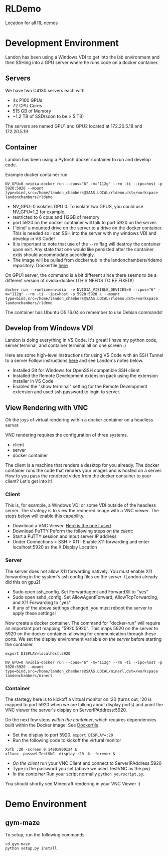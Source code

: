 # RLDemo
Location for all RL demos

# Development Environment
Landon has been using a Windows VDI to get into the lab environment and then SSHing into a GPU server where he runs code on a docker container.
 
## Servers 
We have two C4130 servers each with
 - 4x P100 GPUs
 - 72 CPU Cores
 - 515 GB of Memory
 - ~1.2 TB of SSD(soon to be > 5 TB)
 
The servers are named GPU1 and GPU2 located at 172.20.5.18 and 172.20.5.19


## Container
Landon has been using a Pytorch docker container to run and develop code.

Example docker container run

`NV_GPU=0 nvidia-docker run --cpus="6" -m="112g" --rm -ti --ipc=host -p 5920:5920 --mount type=bind,src=/home/landon_chambers@SAAS.LOCAL/rldemo,dst=/workspace landonchambers/rldemo
`

- NV_GPU=0 isolates GPU 0. To isolate two GPUS, you could use NV_GPU=1,2 for example.
- restricted to 6 cpus and 112GB of memory
- port 5920 on the docker container will talk to port 5920 on the server.
- I 'bind' a mounted drive on the server to a drive on the docker container. This is needed so I can SSH into the server with my windows VDI and develop in VS Code!
- It is important to note that use of the `--rm` flag will destroy the container upon exit. Any state that one would like persisted after the container exits should accommodate accordingly. 
- The image will be pulled from dockerhub in the landonchambers/rldemo repository. Dockerfile [here](https://github.com/lmc5190/rldemo/blob/master/Dockerfile)

On GPU1 server, the command is a bit different since there seems to be a different version of nvidia-docker (THIS NEEDS TO BE FIXED!)

`docker run --runtime=nvidia  -e NVIDIA_VISIBLE_DEVICES=0 --cpus="6" -m="112g" --rm -ti --ipc=host -p 5920:5920 \
--mount type=bind,src=/home/landon_chambers@SAAS.LOCAL/rldemo,dst=/workspace landonchambers/rldemo`

The container has Ubuntu OS 16.04 so remember to use Debian commands!

## Develop from Windows VDI
Landon is doing everything in VS Code. It's great! I have my python code, server terminal, and container terminal all on one screen :)

Here are some high-level instructions for using VS Code with an SSH Tunnel to a server
Follow instructions [here](https://code.visualstudio.com/docs/remote/ssh) and see Landon's notes below.
- Installed Git for Windows for OpenSSH compatible SSH client
- Installed the Remote Development extension pack using the extension installer in VS Code
- Enabled the "show terminal" setting for the Remote Development extension and used ssh password to login to server. 


## View Rendering with VNC
Oh the joys of virtual rendering within a docker container on a headless server.

VNC rendering requires the configuration of three systems. 
- client
- server
- docker container

The client is a machine that renders a desktop for you already. The docker container runs the code that renders your images and is hosted on a server. How to you pass the rendered video from the docker container to your client? Let's get into it!

### Client
This is, for example, a Windows VDI or some VDI outside of the headless server. The strategy is to view the rednered image with a VNC viewer. The steps below will enable this capability.
- Download a VNC Viewer. [Here is the one I used](https://www.realvnc.com/en/connect/download/viewer/)
- Download PuTTY
Peform the following steps *on the client*:
- Start a PuTTY session and input server IP address
- Under Connections > SSH > X11 : Enable X11 forwarding and enter localhost:5920 as the X Display Location

### Server
The server does not allow X11 forwarding natively. You must enable X11 forwarding in the system's ssh config files *on the server*. (Landon already did this on gpu2)
- Sudo open ssh_config. Set Forwardagent and ForwardXll to "yes"
- Sudo open sshd_config. Set AllowAgentForward, AllowTcpForwarding, and X11 Forwarding to "yes"
- If any of the above settings changed, you must reboot the server to apply these settings!

Now create a docker container. The command for "docker-run" will require an important port mapping "5920:5920". This maps 5920 on the server to 5920 on the docker container, allowing for communication through these ports. We set the display environment variable *on the server* before starting the container.

`export DISPLAY=localhost:5920`

```
NV_GPU=0 nvidia-docker run --cpus="6" -m="112g" --rm -ti --ipc=host -p 5920:5920 --mount type=bind,src=/home/landon_chambers@SAAS.LOCAL/minerl,dst=/workspace landonchambers/minerl
```
### Container
The startegy here is to kickoff a virtual monitor on :20 (turns out, :20 is mapped to port 5920 when we are talking about display ports) and point the VNC viewer the server's display on ServerIPAddress:5920.

Do the next few steps *within the container*, which requires dependencies built within the Docker image. See [Dockerfile](https://github.com/lmc5190/minerl/blob/master/Dockerfile).
- Set the display to port 5920. `export DISPLAY=:20`
- Run the following code to kickoff the virtural monitor
```
Xvfb :20 -screen 0 1400x900x24 &
x11vnc -passwd TestVNC -display :20 -N -forever &
```
- *On the client* run your VNC Client and connect to ServerIPAddress:5920
- Type in the password you set (above we used TestVNC as the pw)
- *In the container* Run your script normally `python yourscript.py`.


You should shortly see Minecraft rendering in your VNC Viewer :)

# Demo Environment
## gym-maze
To setup, run the following commands
```
cd gym-maze
python setup.py install
```
